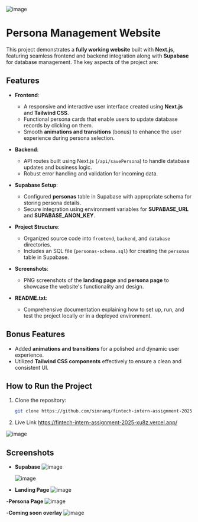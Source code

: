 ![image](https://github.com/user-attachments/assets/4b5381e8-8007-48d1-a499-bde4515cba23)
# Persona Management Website

This project demonstrates a **fully working website** built with **Next.js**, featuring seamless frontend and backend integration along with **Supabase** for database management. The key aspects of the project are:

## Features

- **Frontend**:
  - A responsive and interactive user interface created using **Next.js** and **Tailwind CSS**.
  - Functional persona cards that enable users to update database records by clicking on them.
  - Smooth **animations and transitions** (bonus) to enhance the user experience during persona selection.

- **Backend**:
  - API routes built using Next.js (`/api/savePersona`) to handle database updates and business logic.
  - Robust error handling and validation for incoming data.

- **Supabase Setup**:
  - Configured **personas** table in Supabase with appropriate schema for storing persona details.
  - Secure integration using environment variables for **SUPABASE_URL** and **SUPABASE_ANON_KEY**.

- **Project Structure**:
  - Organized source code into `frontend`, `backend`, and `database` directories.
  - Includes an SQL file (`personas-schema.sql`) for creating the `personas` table in Supabase.

- **Screenshots**:
  - PNG screenshots of the **landing page** and **persona page** to showcase the website's functionality and design.

- **README.txt**:
  - Comprehensive documentation explaining how to set up, run, and test the project locally or in a deployed environment.

## Bonus Features
- Added **animations and transitions** for a polished and dynamic user experience.
- Utilized **Tailwind CSS components** effectively to ensure a clean and consistent UI.

## How to Run the Project

1. Clone the repository:
   ```bash
   git clone https://github.com/simranq/fintech-intern-assignment-2025.git

2. Live Link
  https://fintech-intern-assignment-2025-xu8z.vercel.app/


![image](https://github.com/user-attachments/assets/66e72630-0af8-49dd-898f-1d5507decb03)

## Screenshots

- **Supabase**
  ![image](https://github.com/user-attachments/assets/2d15b278-3099-4c09-b27d-4043a4d36e4f)
  
  ![image](https://github.com/user-attachments/assets/5f4aa7de-a9a5-4fbf-bbe6-7b5a76bf3a87)

- **Landing Page**
  ![image](https://github.com/user-attachments/assets/8801350c-b34b-47a3-8bc3-2478a52a5e2c)

-**Persona Page**
  ![image](https://github.com/user-attachments/assets/30cc6692-bee9-4c50-aa1d-ddff45a5e916)

-**Coming soon overlay**
  ![image](https://github.com/user-attachments/assets/48fb527b-4e54-4cba-ac82-1d24bf08281f)


